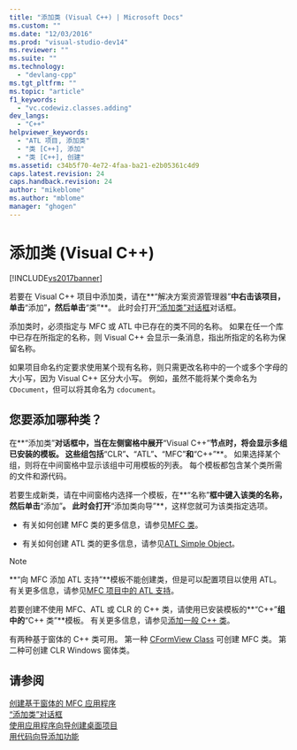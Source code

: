 ```yaml
---
title: "添加类 (Visual C++) | Microsoft Docs"
ms.custom: ""
ms.date: "12/03/2016"
ms.prod: "visual-studio-dev14"
ms.reviewer: ""
ms.suite: ""
ms.technology: 
  - "devlang-cpp"
ms.tgt_pltfrm: ""
ms.topic: "article"
f1_keywords: 
  - "vc.codewiz.classes.adding"
dev_langs: 
  - "C++"
helpviewer_keywords: 
  - "ATL 项目, 添加类"
  - "类 [C++], 添加"
  - "类 [C++], 创建"
ms.assetid: c34b5f70-4e72-4faa-ba21-e2b05361c4d9
caps.latest.revision: 24
caps.handback.revision: 24
author: "mikeblome"
ms.author: "mblome"
manager: "ghogen"
---
```

# 添加类 (Visual C++)
[!INCLUDE[vs2017banner](../assembler/inline/includes/vs2017banner.md)]

若要在 Visual C\+\+ 项目中添加类，请在**“解决方案资源管理器”**中右击该项目，单击**“添加”**，然后单击**“类”**。  此时会打开[“添加类”对话框](../ide/add-class-dialog-box.md)对话框。  
  
 添加类时，必须指定与 MFC 或 ATL 中已存在的类不同的名称。  如果在任一个库中已存在所指定的名称，则 Visual C\+\+ 会显示一条消息，指出所指定的名称为保留名称。  
  
 如果项目命名约定要求使用某个现有名称，则只需更改名称中的一个或多个字母的大小写，因为 Visual C\+\+ 区分大小写。  例如，虽然不能将某个类命名为 `CDocument`，但可以将其命名为 `cdocument`。  
  
## 您要添加哪种类？  
 在**“添加类”**对话框中，当在左侧窗格中展开**“Visual C\+\+”**节点时，将会显示多组已安装的模板。  这些组包括**“CLR”**、**“ATL”**、**“MFC”**和**“C\+\+”**。  如果选择某个组，则将在中间窗格中显示该组中可用模板的列表。  每个模板都包含某个类所需的文件和源代码。  
  
 若要生成新类，请在中间窗格内选择一个模板，在**“名称”**框中键入该类的名称，然后单击**“添加”**。  此时会打开**“添加类向导”**，这样您就可为该类指定选项。  
  
-   有关如何创建 MFC 类的更多信息，请参见[MFC 类](../mfc/reference/adding-an-mfc-class.md)。  
  
-   有关如何创建 ATL 类的更多信息，请参见[ATL Simple Object](../atl/reference/adding-an-atl-simple-object.md)。  
  
> [!NOTE]
>  **“向 MFC 添加 ATL 支持”**模板不能创建类，但是可以配置项目以使用 ATL。  有关更多信息，请参见[MFC 项目中的 ATL 支持](../mfc/reference/adding-atl-support-to-your-mfc-project.md)。  
  
 若要创建不使用 MFC、ATL 或 CLR 的 C\+\+ 类，请使用已安装模板的**“C\+\+”**组中的**“C\+\+ 类”**模板。  有关更多信息，请参见[添加一般 C\+\+ 类](../ide/adding-a-generic-cpp-class.md)。  
  
 有两种基于窗体的 C\+\+ 类可用。  第一种 [CFormView Class](../mfc/reference/cformview-class.md) 可创建 MFC 类。  第二种可创建 CLR Windows 窗体类。  
  
## 请参阅  
 [创建基于窗体的 MFC 应用程序](../mfc/reference/creating-a-forms-based-mfc-application.md)   
 [“添加类”对话框](../ide/add-class-dialog-box.md)   
 [使用应用程序向导创建桌面项目](../ide/creating-desktop-projects-by-using-application-wizards.md)   
 [用代码向导添加功能](../ide/adding-functionality-with-code-wizards-cpp.md)